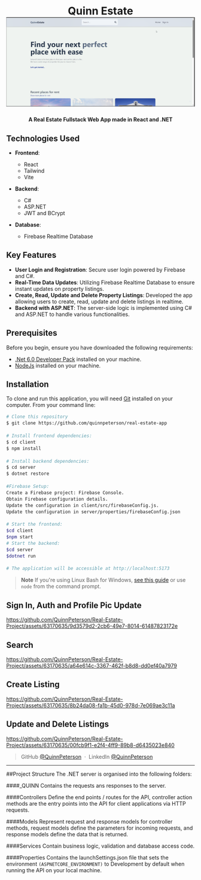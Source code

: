 <h1 align="center">
Quinn Estate

<img alt="Capture.PNG" src="https://github.com/QuinnPeterson/QuinnPeterson/blob/main/projects/real%20estate/Capture.PNG?raw=true" data-hpc="true" class="Box-sc-g0xbh4-0 kzRgrI">

</h1>

<h4 align="center">A Real Estate Fullstack Web App made in React and .NET</h4>

## Technologies Used
- **Frontend**:
  - React
  - Tailwind 
  - Vite

- **Backend**:
  - C#
  - ASP.NET
  - JWT and BCrypt

- **Database**:
  - Firebase Realtime Database

## Key Features
- **User Login and Registration**: Secure user login powered by Firebase and C#.
- **Real-Time Data Updates**: Utilizing Firebase Realtime Database to ensure instant updates on property listings.
- **Create, Read, Update and Delete Property Listings**: Developed the app allowing users to create, read, update and delete listings in realtime.
- **Backend with ASP.NET**: The server-side logic is implemented using C# and ASP.NET to handle various functionalities.


## Prerequisites

Before you begin, ensure you have downloaded the following requirements:

- [.Net 6.0 Developer Pack](https://dotnet.microsoft.com/en-us/download/dotnet/6.0) installed on your machine.
- [NodeJs](https://nodejs.org/en/download/) installed on your machine.

## Installation

To clone and run this application, you will need [Git](https://git-scm.com) installed on your computer. From your command line:

```bash
# Clone this repository
$ git clone https://github.com/quinnpeterson/real-estate-app

# Install frontend dependencies:
$ cd client
$ npm install

# Install backend dependencies:
$ cd server
$ dotnet restore

#Firebase Setup:
Create a Firebase project: Firebase Console.
Obtain Firebase configuration details.
Update the configuration in client/src/firebaseConfig.js.
Update the configuration in server/properties/firebaseConfig.json

# Start the frontend:
$cd client
$npm start
# Start the backend:
$cd server
$dotnet run

# The application will be accessible at http://localhost:5173

```

> **Note**
> If you're using Linux Bash for Windows, [see this guide](https://www.howtogeek.com/261575/how-to-run-graphical-linux-desktop-applications-from-windows-10s-bash-shell/) or use `node` from the command prompt.

## Sign In, Auth and Profile Pic Update

https://github.com/QuinnPeterson/Real-Estate-Project/assets/63170635/9d3579d2-2cb6-49e7-8014-61487823172e


## Search

https://github.com/QuinnPeterson/Real-Estate-Project/assets/63170635/a64e614c-3367-462f-b8d8-dd0ef40a7979


## Create Listing

https://github.com/QuinnPeterson/Real-Estate-Project/assets/63170635/8b24da08-fa1b-45d0-978d-7e069ae3c11a


## Update and Delete Listings

https://github.com/QuinnPeterson/Real-Estate-Project/assets/63170635/00fcb9f1-e2f4-4ff9-89b8-d6435023e840



> GitHub [@QuinnPeterson](https://github.com/QuinnPeterson) &nbsp;&middot;&nbsp;
> LinkedIn [@QuinnPeterson](https://www.linkedin.com/in/quinn-peterson-software-engineer/)

---



##Project Structure
The .NET server  is organised into the following folders:

####_QUINN
Contains the requests ans responses to the server.

####Controllers
Define the end points / routes for the API, controller action methods are the entry points into the API for client applications via HTTP requests.

####Models
Represent request and response models for controller methods, request models define the parameters for incoming requests, and response models define the data that is returned.

####Services
Contain business logic, validation and database access code.

####Properties
Contains the launchSettings.json file that sets the environment `(ASPNETCORE_ENVIRONMENT)` to Development by default when running the API on your local machine.



